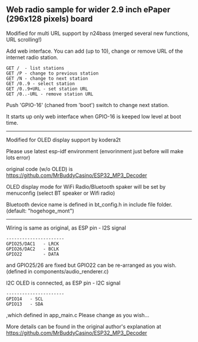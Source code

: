 ## Web radio sample for wider 2.9 inch ePaper (296x128 pixels) board


Modified for multi URL support by n24bass
(merged several new functions, URL scrolling!)



Add web interface. You can add (up to 10), change or remove URL of the internet radio station. 

```
GET /  - list stations
GET /P - change to previous station
GET /N - change to next station
GET /0..9 - select station
GET /0..9+URL - set station URL
GET /0..-URL - remove station URL
```

Push 'GPIO-16' (chaned from 'boot') switch to change next station.

It starts up only web interface when GPIO-16 is keeped low level at boot time.

----

Modified for OLED display support by kodera2t

Please use latest esp-idf environment (envorinment just before will make lots error)

original code (w/o OLED) is
https://github.com/MrBuddyCasino/ESP32_MP3_Decoder

OLED display mode for WiFi Radio/Bluetooth spaker will be set by menuconfig (select BT speaker or Wifi radio)

Bluetooth device name is defined in bt_config.h in include file folder. (default: "hogehoge_mont")

----
Wiring is same as original, as
ESP pin   - I2S signal
```
----------------------
GPIO25/DAC1   - LRCK
GPIO26/DAC2   - BCLK
GPIO22        - DATA
```
and GPIO25/26 are fixed but GPIO22 can be re-arranged as you wish.
(defined in components/audio_renderer.c)

I2C OLED is connected, as
ESP pin   - I2C signal
```
----------------------
GPIO14   - SCL
GPIO13   - SDA
```
,which defined in app_main.c Please change as you wish...


More details can be found in the original author's explanation at
https://github.com/MrBuddyCasino/ESP32_MP3_Decoder
